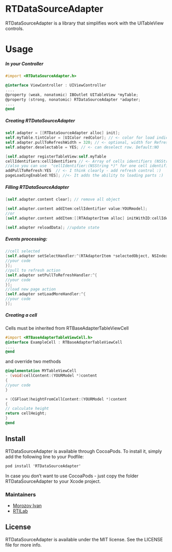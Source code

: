 # RTDataSourceAdapter
RTDataSourceAdapter is a library that simplifies work with the UITableView controls.

# Usage
##### In your Controller
```objective-c
#import <RTDataSourceAdapter.h>

@interface ViewController : UIViewController
....
@property (weak, nonatomic) IBOutlet UITableView *myTable;
@property (strong, nonatomic) RTDataSourceAdapter *adapter;
....
@end
```

##### Creating RTDataSourceAdapter

```objective-c
self.adapter = [[RTDataSourceAdapter alloc] init];
self.myTable.tintColor = [UIColor redColor]; // <- color for load indicator
self.adapter.pullToRefreshWidth = 320; // <- optional, width for RefreshControl container
self.adapter.deselectable = YES; // <- can deselect row. Default:NO

[self.adapter registerTableView:self.myTable 
cellIdentifiers:cellIdentifiers // <- Array of cells identifiers (NSString)
//also you can use  "cellIdentifier:(NSString *)" for one cell identifier
addPullToRefresh:YES  // <- I think clearly - add refresh control :)
pageLoadingEnabled:YES]; //<- It adds the ability to loading parts :)
```
##### Filling RTDataSourceAdapter

```objective-c
[self.adapter.content clear]; // remove all object

[self.adapter.content addItem:cellIdentifier value:YOURmodel]; 
//or
[self.adapter.content addItem:[[RTAdapterItem alloc] initWithID:cellIdentifier value:YOURmodel]];

[self.adapter reloadData]; //update state
```

##### Events processing:

```objective-c
//cell selected
[self.adapter setSelectHandler:^(RTAdapterItem *selectedObject, NSIndexPath *indexPath) {
//your code
}];
//pull to refresh action
[self.adapter setPullToRefreshHandler:^{
//your code
}];
//load new page action
[self.adapter setLoadMoreHandler:^{
//your code
}];
```

##### Creating a cell

Cells must be inherited from RTBaseAdapterTableViewCell
```objective-c
#import <RTBaseAdapterTableViewCell.h>
@interface ExampleCell : RTBaseAdapterTableViewCell
....
@end
```
and override two methods
```objective-c
@implementation MYTableViewCell
- (void)cellContent:(YOURModel *)content
{
//your code
}

+ (CGFloat)heightFromCellContent:(YOURModel *)content
{
// calculate height
return cellHeight;
}
@end
```

## Install

RTDataSourceAdapter is available through CocoaPods. To install it, simply add the following line to your Podfile:

```objective-c
pod install 'RTDataSourceAdapter'
```
In case you don’t want to use CocoaPods - just copy the folder RTDataSourceAdapter to your Xcode project.

### Maintainers
- [Morozov Ivan](https://github.com/Allui) 
- [RTILab](https://github.com/RTILab)

## License

RTDataSourceAdapter is available under the MIT license. See the LICENSE file for more info.